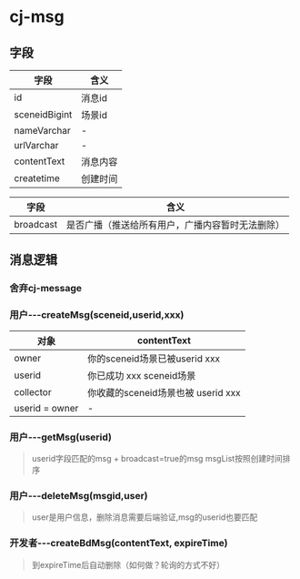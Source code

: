 # cj-msg

## 字段

字段            | 含义
------------- | ----
id            | 消息id
sceneidBigint | 场景id
nameVarchar   | -
urlVarchar    | -
contentText   | 消息内容
createtime    | 创建时间

字段         | 含义
---------- | ------------------------
broadcast  | 是否广播（推送给所有用户，广播内容暂时无法删除）

## 消息逻辑

### 舍弃cj-message

### 用户---createMsg(sceneid,userid,xxx)

对象             | contentText
-------------- | --------------------------
owner          | 你的sceneid场景已被userid xxx
userid         | 你已成功 xxx sceneid场景
collector      | 你收藏的sceneid场景也被 userid xxx
userid = owner | -

### 用户---getMsg(userid)
> userid字段匹配的msg + broadcast=true的msg
> msgList按照创建时间排序

### 用户---deleteMsg(msgid,user)
> user是用户信息，删除消息需要后端验证,msg的userid也要匹配

### 开发者---createBdMsg(contentText, expireTime)

> 到expireTime后自动删除（如何做？轮询的方式不好）
